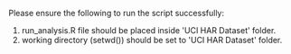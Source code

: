 
Please ensure the following to run the script successfully:
1. run_analysis.R file should be placed inside 'UCI HAR Dataset' folder.<br>
2. working directory (setwd()) should be set to 'UCI HAR Dataset' folder.
